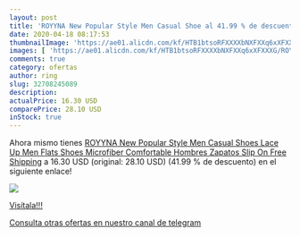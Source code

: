 ```yaml
---
layout: post
title: 'ROYYNA New Popular Style Men Casual Shoe al 41.99 % de descuento'
date: 2020-04-18 08:17:53
thumbnailImage: 'https://ae01.alicdn.com/kf/HTB1btsoRFXXXXbNXFXXq6xXFXXXG/ROYYNA-New-Popular-Style-Men-Casual-Shoes-Lace-Up-Men-Flats-Shoes-Microfiber-Comfortable-Hombres-Zapatos.jpg_350x350._SL200_.jpg'
images: [ 'https://ae01.alicdn.com/kf/HTB1btsoRFXXXXbNXFXXq6xXFXXXG/ROYYNA-New-Popular-Style-Men-Casual-Shoes-Lace-Up-Men-Flats-Shoes-Microfiber-Comfortable-Hombres-Zapatos.jpg_350x350._SL200_.jpg' ]
comments: true
category: ofertas
author: ring
slug: 32708245089
description:
actualPrice: 16.30 USD
comparePrice: 28.10 USD
inStock: true
---
```


Ahora mismo tienes [ROYYNA New Popular Style Men Casual Shoes Lace Up Men Flats Shoes Microfiber Comfortable Hombres Zapatos Slip On Free Shipping](https://www.amazon.com/dp/32708245089/?tag=redken08-20) a 16.30 USD (original: 28.10 USD) (41.99 %  de descuento) en el siguiente enlace!

[![](https://ae01.alicdn.com/kf/HTB1btsoRFXXXXbNXFXXq6xXFXXXG/ROYYNA-New-Popular-Style-Men-Casual-Shoes-Lace-Up-Men-Flats-Shoes-Microfiber-Comfortable-Hombres-Zapatos.jpg_350x350._SL200_.jpg)](https://www.amazon.com/dp/32708245089/?tag=redken08-20)

[Visítala!!!](https://www.amazon.com/dp/32708245089/?tag=redken08-20)

[Consulta otras ofertas en nuestro canal de telegram](https://t.me/s/ofertas25)
